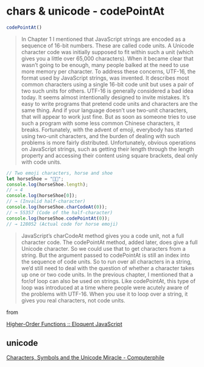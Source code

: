 # chars & unicode - codePointAt

```jsx
codePointAt()
```

> In Chapter 1 I mentioned that JavaScript strings are encoded as a sequence of 16-bit numbers. These are called code units. A Unicode character code was initially supposed to fit within such a unit (which gives you a little over 65,000 characters). When it became clear that wasn’t going to be enough, many people balked at the need to use more memory per character. To address these concerns, UTF-16, the format used by JavaScript strings, was invented. It describes most common characters using a single 16-bit code unit but uses a pair of two such units for others.
UTF-16 is generally considered a bad idea today. It seems almost intentionally designed to invite mistakes. It’s easy to write programs that pretend code units and characters are the same thing. And if your language doesn’t use two-unit characters, that will appear to work just fine. But as soon as someone tries to use such a program with some less common Chinese characters, it breaks. Fortunately, with the advent of emoji, everybody has started using two-unit characters, and the burden of dealing with such problems is more fairly distributed.
Unfortunately, obvious operations on JavaScript strings, such as getting their length through the length property and accessing their content using square brackets, deal only with code units.

```jsx
// Two emoji characters, horse and shoe
let horseShoe = "🐴👟";
console.log(horseShoe.length);
// → 4
console.log(horseShoe[0]);
// → (Invalid half-character)
console.log(horseShoe.charCodeAt(0));
// → 55357 (Code of the half-character)
console.log(horseShoe.codePointAt(0));
// → 128052 (Actual code for horse emoji)
```

> JavaScript’s charCodeAt method gives you a code unit, not a full character code. The codePointAt method, added later, does give a full Unicode character. So we could use that to get characters from a string. But the argument passed to codePointAt is still an index into the sequence of code units. So to run over all characters in a string, we’d still need to deal with the question of whether a character takes up one or two code units.
In the previous chapter, I mentioned that a for/of loop can also be used on strings. Like codePointAt, this type of loop was introduced at a time where people were acutely aware of the problems with UTF-16. When you use it to loop over a string, it gives you real characters, not code units.

from 

[Higher-Order Functions :: Eloquent JavaScript](https://eloquentjavascript.net/05_higher_order.html#h_gQf5HZNGpM)

## unicode

[Characters, Symbols and the Unicode Miracle - Computerphile](https://youtu.be/MijmeoH9LT4)